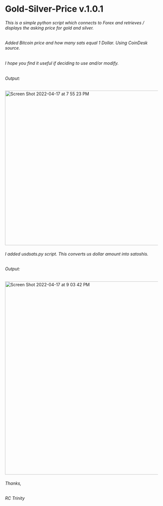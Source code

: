 
# Gold-Silver-Price v.1.0.1

###### This is a simple python script which connects to Forex and retrieves / displays the asking price for gold and silver.
###### Added Bitcoin price and how many sats equal 1 Dollar. Using CoinDesk source.

###### I hope you find it useful if deciding to use and/or modify. 

###### Output:
<img width="509" alt="Screen Shot 2022-04-17 at 7 55 23 PM" src="https://user-images.githubusercontent.com/103879453/163738961-e0968f98-bc5d-4d22-97d2-b72792e68070.png">

###### I added usdsats.py script. This converts us dollar amount into satoshis.
###### Output:
<img width="636" alt="Screen Shot 2022-04-17 at 9 03 42 PM" src="https://user-images.githubusercontent.com/103879453/163743220-efa43fc9-c2a6-4330-9b07-0c90665931bc.png">


###### Thanks,
###### RC Trinity


